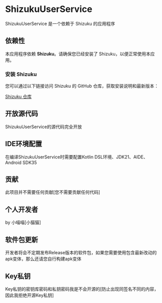 # ShizukuUserService

ShizukuUserService 是一个依赖于 Shizuku 的应用程序

## 依赖性

本应用程序依赖 **Shizuku**。请确保您已经安装了 Shizuku，以便正常使用本应用。

### 安装 Shizuku

您可以通过以下链接访问 Shizuku 的 GitHub 仓库，获取安装说明和最新版本：

[Shizuku 仓库](https://github.com/RikkaApps/Shizuku)

## 开放源代码

ShizukuUserService的源代码完全开放

## IDE环境配置

在编译ShizukuUserService时需要配置Kotlin DSL环境、JDK21、AIDE、Android SDK35

## 贡献

此项目并不需要任何贡献[您不需要贡献任何代码]

## 个人开发者

by 小喵喵[小猫猫]

## 软件包更新

开发者将会不定期发布Release版本的软件包，如果您需要使用包含最新改动的apk变体，那么还请您自行构建apk变体

## Key私钥

Key私钥的密钥库密码和私钥密码我是不会开源的[防止出现同签名不同的内容，因此我拒绝开源Key私钥]